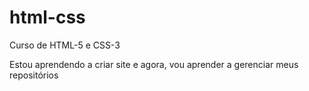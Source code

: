 # html-css
 Curso de HTML-5 e CSS-3

Estou aprendendo a criar site e agora, vou aprender a gerenciar meus repositórios